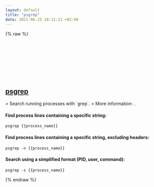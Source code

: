 ```yaml
---
layout: default
title: "psgrep"
date: 2021-06-25 18:12:13 +02:00
---
```

{% raw %}
<h2 id="psgrep">
  <a href="/en/common/psgrep.html">psgrep</a> <a href="#psgrep"><svg class="icon">
    <use href="/assets/images/unicode_sprite.svg#link" />
  </svg></a>
</h2>
> Search running processes with `grep`.
> More information: <https://jvz.github.io/psgrep>.

#### Find process lines containing a specific string:
```shell
psgrep {{process_name}}
```
#### Find process lines containing a specific string, excluding headers:
```shell
psgrep -n {{process_name}}
```
#### Search using a simplified format (PID, user, command):
```shell
psgrep -s {{process_name}}
```
{% endraw %}